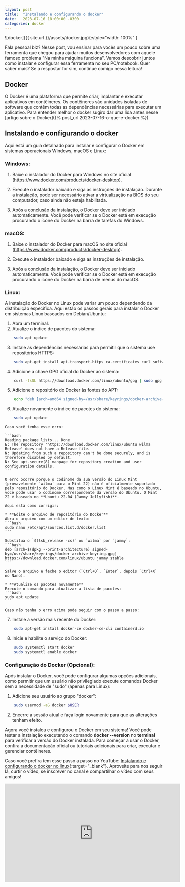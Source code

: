 ```yaml
---
layout: post
title:  "Instalando e configurando o docker"
date:   2023-07-16 18:00:00 -0300
categories: docker
---
```


![docker]({{ site.url }}/assets/docker.jpg){:style="width: 100%" }

Fala pessoal blz? Nesse post, vou ensinar para vocês um pouco sobre uma ferramenta que chegou para ajudar muitos desenvolvedores com aquele famoso problema "Na minha máquina funciona". Vamos descobrir juntos como instalar e configurar essa ferramenta no seu PC/notebook. Quer saber mais? Se a respostar for sim, continue comigo nessa leitura!

## Docker

O Docker é uma plataforma que permite criar, implantar e executar aplicativos em contêineres. Os contêineres são unidades isoladas de software que contêm todas as dependências necessárias para executar um aplicativo. Para entender melhor o docker sugiro dar uma lida antes nesse [artigo sobre o Docker]({% post_url 2023-07-16-o-que-e-docker %})

## Instalando e configurando o docker

Aqui está um guia detalhado para instalar e configurar o Docker em sistemas operacionais Windows, macOS e Linux:

### Windows:

1.   Baixe o instalador do Docker para Windows no site oficial (https://www.docker.com/products/docker-desktop).

2.   Execute o instalador baixado e siga as instruções de instalação. Durante a instalação, pode ser necessário ativar a virtualização na BIOS do seu computador, caso ainda não esteja habilitada.

3.   Após a conclusão da instalação, o Docker deve ser iniciado automaticamente. Você pode verificar se o Docker está em execução procurando o ícone do Docker na barra de tarefas do Windows.

### macOS:

1.  Baixe o instalador do Docker para macOS no site oficial (https://www.docker.com/products/docker-desktop).

2.  Execute o instalador baixado e siga as instruções de instalação.

3.  Após a conclusão da instalação, o Docker deve ser iniciado automaticamente. Você pode verificar se o Docker está em execução procurando o ícone do Docker na barra de menus do macOS.

### Linux:

A instalação do Docker no Linux pode variar um pouco dependendo da distribuição específica. Aqui estão os passos gerais para instalar o Docker em sistemas Linux baseados em Debian/Ubuntu:

1.  Abra um terminal.
2.  Atualize o índice de pacotes do sistema:
```bash
    sudo apt update
```
3.  Instale as dependências necessárias para permitir que o sistema use repositórios HTTPS:
```bash
    sudo apt-get install apt-transport-https ca-certificates curl software-properties-common
```
4.  Adicione a chave GPG oficial do Docker ao sistema:
```bash
    curl -fsSL https://download.docker.com/linux/ubuntu/gpg | sudo gpg --dearmor -o /usr/share/keyrings/docker-archive-keyring.gpg
```
5.  Adicione o repositório do Docker às fontes do APT:
```bash
    echo "deb [arch=amd64 signed-by=/usr/share/keyrings/docker-archive-keyring.gpg] https://download.docker.com/linux/ubuntu $(lsb_release -cs) stable" | sudo tee /etc/apt/sources.list.d/docker.list > /dev/null
```
6.  Atualize novamente o índice de pacotes do sistema:
```bash
    sudo apt update
```

    Caso você tenha esse erro:

    ```bash
    Reading package lists... Done
    E: The repository 'https://download.docker.com/linux/ubuntu wilma Release' does not have a Release file.
    N: Updating from such a repository can't be done securely, and is therefore disabled by default.
    N: See apt-secure(8) manpage for repository creation and user configuration details.
    ```

    O erro ocorre porque o codinome da sua versão do Linux Mint (provavelmente `wilma` para o Mint 22) não é oficialmente suportado pelo repositório do Docker. Mas como o Linux Mint é baseado no Ubuntu, você pode usar o codinome correspondente da versão do Ubuntu. O Mint 22 é baseado no **Ubuntu 22.04 (Jammy Jellyfish)**.

    Aqui está como corrigir:

    * **Edite o arquivo de repositório do Docker**
    Abra o arquivo com um editor de texto:
    ```bash
    sudo nano /etc/apt/sources.list.d/docker.list
    ```

    Substitua o `$(lsb_release -cs)` ou `wilma` por `jammy`:
    ```bash
    deb [arch=$(dpkg --print-architecture) signed-by=/usr/share/keyrings/docker-archive-keyring.gpg] https://download.docker.com/linux/ubuntu jammy stable
    ```

    Salve o arquivo e feche o editor (`Ctrl+O`, `Enter`, depois `Ctrl+X` no Nano).

    * **Atualize os pacotes novamente**
    Execute o comando para atualizar a lista de pacotes:
    ```bash
    sudo apt update
    ```

    Caso não tenha o erro acima pode seguir com o passo a passo:

7.  Instale a versão mais recente do Docker:
```bash
    sudo apt-get install docker-ce docker-ce-cli containerd.io
```
8.  Inicie e habilite o serviço do Docker:
```bash
    sudo systemctl start docker
    sudo systemctl enable docker
```

### Configuração do Docker (Opcional):

Após instalar o Docker, você pode configurar algumas opções adicionais, como permitir que um usuário não privilegiado execute comandos Docker sem a necessidade de "sudo" (apenas para Linux):

1.  Adicione seu usuário ao grupo "docker":

```bash
    sudo usermod -aG docker $USER
```

2.  Encerre a sessão atual e faça login novamente para que as alterações tenham efeito.

Agora você instalou e configurou o Docker em seu sistema! Você pode testar a instalação executando o comando __docker --version__ no __terminal__ para verificar a versão do Docker instalada. Para começar a usar o Docker, confira a documentação oficial ou tutoriais adicionais para criar, executar e gerenciar contêineres.

Caso você prefira tem esse passo a passo no YouTube: [Instalando e configurando o docker no linux](https://youtu.be/gkK7c_BJdBY?si=tWfUgJfy1eU5In5f){:target="_blank"}. Aproveite para nos seguir lá, curtir o vídeo, se inscrever no canal e compartilhar o vídeo com seus amigos!

<iframe width="560" height="315" src="https://www.youtube.com/embed/gkK7c_BJdBY?si=OZQGxkYgVkKN97kc" title="YouTube video player" frameborder="0" allow="accelerometer; autoplay; clipboard-write; encrypted-media; gyroscope; picture-in-picture; web-share" referrerpolicy="strict-origin-when-cross-origin" allowfullscreen></iframe>
